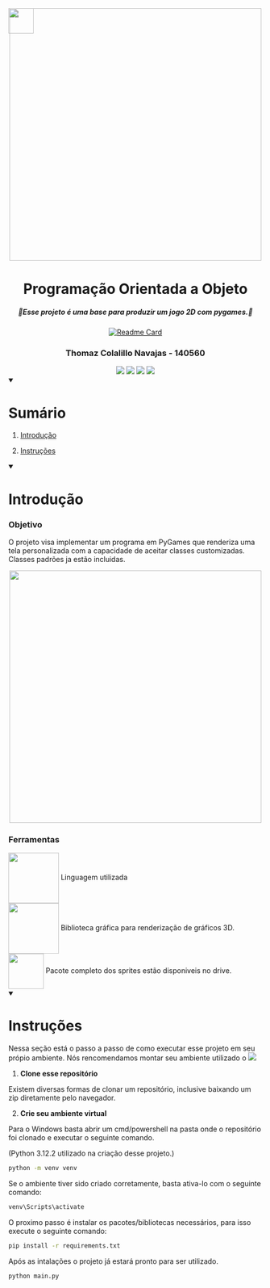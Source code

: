 <img align="center" style='position: fixed' width=50 src="https://upload.wikimedia.org/wikipedia/commons/thumb/0/06/Logo_FURG_institucional.png/598px-Logo_FURG_institucional.png" />
<div align="center">
<img align="center" width=500 src="https://upload.wikimedia.org/wikipedia/commons/thumb/b/be/Pygame_logo.svg/1280px-Pygame_logo.svg.png" />
<h1>Programação Orientada a Objeto</h>
</div>


##### <div align="center">🧱Esse projeto é uma base para produzir um jogo 2D com pygames.🧱</div>

<div align="center">

[![Readme Card](https://github-readme-stats.vercel.app/api/pin/?username=NavajasThomaz&repo=PygamesPOO&theme=transparent)](https://github.com/NavajasThomaz/PygamesPOO)

</div>



### <div align="center">Thomaz Colalillo Navajas - 140560</div>
<div style="display: inline_block", align="center">
    <a href = "mailto:thomaznavajas@gmail.com"><img src="https://img.shields.io/badge/Gmail-D14836?style=for-the-badge&logo=gmail&logoColor=white" target="_blank"></a>
    <a href="www.linkedin.com/in/thomaz-navajas" target="_blank"><img src="https://img.shields.io/badge/-LinkedIn-%230077B5?style=for-the-badge&logo=linkedin&logoColor=white" target="_blank"></a> 
    <a href="https://github.com/NavajasThomaz" target="_blank"><img src="https://img.shields.io/badge/GitHub-100000?style=for-the-badge&logo=github&logoColor=white" target="_blank"></a>
    <a href="https://www.kaggle.com/thomaznavajas" target="_blank"><img src="https://img.shields.io/badge/Kaggle-20BEFF?style=for-the-badge&logo=Kaggle&logoColor=white" target="_blank"></a>

</div>
<div>
    <details open>
        <summary>

# Sumário</summary>

1. [Introdução](#Introdução)
2. [Instruções](#Instruções)

    </details>
</div>
<details open>
<summary>

# Introdução</summary>

### Objetivo
O projeto visa implementar um programa em PyGames que renderiza uma tela personalizada com a capacidade de aceitar classes customizadas. Classes padrões ja estão incluidas.

<div align="center">
<img align="center" width=500 src="https://techarthub.com/wp-content/uploads/actor-blueprint-component.jpg" />
</div>



### Ferramentas
<div style=display:inline-block>
<img align="center" width=100 src="https://cdn.jsdelivr.net/gh/devicons/devicon@latest/icons/python/python-original-wordmark.svg" />
Linguagem utilizada
</div>
<div>
<img align="center" width=100 src="https://upload.wikimedia.org/wikipedia/commons/thumb/b/be/Pygame_logo.svg/1280px-Pygame_logo.svg.png" />
Biblioteca gráfica para renderização de gráficos 3D.
</div>
<div>
<a href = "https://drive.google.com/file/d/13srzcwzpOeTazTBZgbHbo_Yagwuhpp2l/view?usp=drive_link"><img src="https://resources.finalsite.net/images/f_auto,q_auto,t_image_size_1/v1672955208/ccsk12inus/tmchgi8elmup78ffviev/Google_Drive_logo.png" target="_blank" width="70" align='center'></a>
Pacote completo dos sprites estão disponiveis no drive.


</div>
</details>



<details open>
<summary>

# Instruções</summary>

Nessa seção está o passo a passo de como executar esse projeto em seu própio ambiente.
Nós rencomendamos montar seu ambiente utilizado o 
<a href="https://code.visualstudio.com/" target="_blank"><img src="https://img.shields.io/badge/Visual_Studio_Code-0078D4?style=for-the-badge&logo=visual%20studio%20code&logoColor=white" target="_blank"></a>

1. **Clone esse repositório**

Existem diversas formas de clonar um repositório, inclusive baixando um zip diretamente pelo navegador.

2. **Crie seu ambiente virtual**

Para o Windows basta abrir um cmd/powershell na pasta onde o repositório foi clonado e executar o seguinte comando. 

(Python 3.12.2 utilizado na criação desse projeto.)
```cmd
python -m venv venv
```
Se o ambiente tiver sido criado corretamente, basta ativa-lo  com o seguinte comando:
```cmd
venv\Scripts\activate
```
O proximo passo é instalar os pacotes/bibliotecas necessários, para isso execute o seguinte comando:
```cmd
pip install -r requirements.txt
```
Após as intalações o projeto já estará pronto para ser utilizado.
```cmd
python main.py
```
</details>

